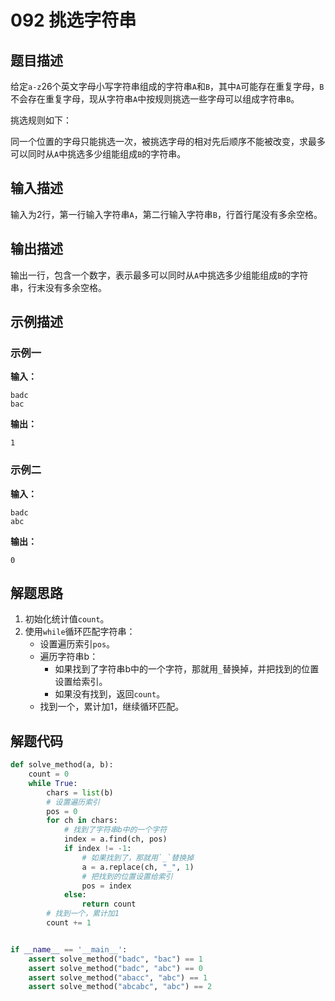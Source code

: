 # 092 挑选字符串

## 题目描述

给定`a-z`26个英文字母小写字符串组成的字符串`A`和`B`，其中`A`可能存在重复字母，`B`不会存在重复字母，现从字符串`A`中按规则挑选一些字母可以组成字符串`B`。

挑选规则如下：

同一个位置的字母只能挑选一次，被挑选字母的相对先后顺序不能被改变，求最多可以同时从`A`中挑选多少组能组成`B`的字符串。

## 输入描述

输入为2行，第一行输入字符串`A`，第二行输入字符串`B`，行首行尾没有多余空格。

## 输出描述

输出一行，包含一个数字，表示最多可以同时从`A`中挑选多少组能组成`B`的字符串，行末没有多余空格。

## 示例描述

### 示例一

**输入：**
```text
badc
bac
```

**输出：**
```text
1
```

### 示例二

**输入：**
```text
badc
abc
```

**输出：**
```text
0
```

## 解题思路

1. 初始化统计值`count`。
2. 使用`while`循环匹配字符串：
   - 设置遍历索引`pos`。
   - 遍历字符串b：
        - 如果找到了字符串b中的一个字符，那就用`_`替换掉，并把找到的位置设置给索引。
        - 如果没有找到，返回`count`。
   - 找到一个，累计加1，继续循环匹配。 

## 解题代码

```python
def solve_method(a, b):
    count = 0
    while True:
        chars = list(b)
        # 设置遍历索引
        pos = 0
        for ch in chars:
            # 找到了字符串b中的一个字符
            index = a.find(ch, pos)
            if index != -1:
                # 如果找到了，那就用`_`替换掉
                a = a.replace(ch, "_", 1)
                # 把找到的位置设置给索引
                pos = index
            else:
                return count
        # 找到一个，累计加1
        count += 1


if __name__ == '__main__':
    assert solve_method("badc", "bac") == 1
    assert solve_method("badc", "abc") == 0
    assert solve_method("abacc", "abc") == 1
    assert solve_method("abcabc", "abc") == 2
```